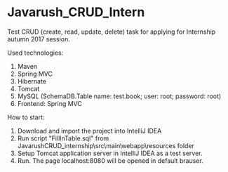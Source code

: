 # Javarush_CRUD_Intern
Test CRUD (create, read, update, delete) task for applying for Internship autumn 2017 session.

Used technologies:
1. Maven
2. Spring MVC
3. Hibernate
4. Tomcat
5. MySQL (SchemaDB.Table name: test.book; user: root; password: root)
6. Frontend: Spring MVC

How to start:
1. Download and import the project into IntelliJ IDEA
2. Run script "FillInTable.sql" from JavarushCRUD_internship\src\main\webapp\resources folder
3. Setup Tomcat application server in IntelliJ IDEA as a test server.
4. Run. The page localhost:8080 will be opened in default brauser.
